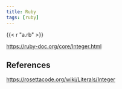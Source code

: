 ```yaml
---
title: Ruby
tags: [ruby]
---
```


{{< r "a.rb" >}}

<https://ruby-doc.org/core/Integer.html>

## References

<https://rosettacode.org/wiki/Literals/Integer>
